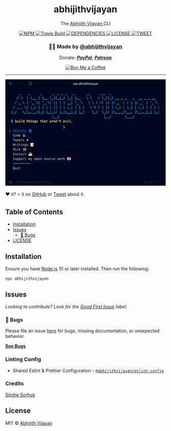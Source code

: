 <h1 align="center">abhijithvijayan</h1>
<p align="center">The <a href="https://abhijithvijayan.in">
    Abhijith Vijayan
  </a> CLI</p>
<div align="center">
  <a href="https://www.npmjs.com/package/abhijithvijayan">
    <img src="https://img.shields.io/npm/v/abhijithvijayan" alt="NPM" />
  </a>
  <a href="https://travis-ci.com/abhijithvijayan/abhijithvijayan">
    <img src="https://travis-ci.com/abhijithvijayan/abhijithvijayan.svg?branch=main" alt="Travis Build" />
  </a>
  </a>
  <a href="https://david-dm.org/abhijithvijayan/abhijithvijayan">
    <img src="https://img.shields.io/david/abhijithvijayan/abhijithvijayan.svg?colorB=orange" alt="DEPENDENCIES" />
  </a>
  <a href="https://github.com/abhijithvijayan/abhijithvijayan/blob/main/license">
    <img src="https://img.shields.io/github/license/abhijithvijayan/abhijithvijayan.svg" alt="LICENSE" />
  </a>
  <a href="https://twitter.com/intent/tweet?text=Check%20out%20CLI%20of%20%40_abhijithv%0A%0Ahttps%3A%2F%2Fgithub.com%2Fabhijithvijayan%2Fabhijithvijayan%0A%0A%23npm%20%23cli%20%23javascript%20%23opensource">
     <img src="https://img.shields.io/twitter/url/http/shields.io.svg?style=social" alt="TWEET" />
  </a>
</div>
<h3 align="center">🙋‍♂️ Made by <a href="https://twitter.com/_abhijithv">@abhijithvijayan</a></h3>
<p align="center">
  Donate:
  <a href="https://www.paypal.me/iamabhijithvijayan" target='_blank'><i><b>PayPal</b></i></a>,
  <a href="https://www.patreon.com/abhijithvijayan" target='_blank'><i><b>Patreon</b></i></a>
</p>
<p align="center">
  <a href='https://www.buymeacoffee.com/abhijithvijayan' target='_blank'>
    <img height='36' style='border:0px;height:36px;' src='https://bmc-cdn.nyc3.digitaloceanspaces.com/BMC-button-images/custom_images/orange_img.png' border='0' alt='Buy Me a Coffee' />
  </a>
</p>
<hr />

<img src="screenshot-v121.png" width="752">

❤️ it? ⭐️ it on [GitHub](https://github.com/abhijithvijayan/abhijithvijayan/stargazers) or [Tweet](https://twitter.com/intent/tweet?text=Check%20out%20CLI%20of%20%40_abhijithv%0A%0Ahttps%3A%2F%2Fgithub.com%2Fabhijithvijayan%2Fabhijithvijayan%0A%0A%23npm%20%23cli%20%23javascript%20%23opensource) about it.

## Table of Contents

- [Installation](#installation)
- [Issues](#issues)
  - [🐛 Bugs](#-bugs)
- [LICENSE](#license)

## Installation

Ensure you have [Node.js](https://nodejs.org) 10 or later installed. Then run the following:

```
npx abhijithvijayan
```

## Issues

_Looking to contribute? Look for the [Good First Issue](https://github.com/abhijithvijayan/abhijithvijayan/issues?q=is%3Aissue+is%3Aopen+sort%3Aupdated-desc+label%3A%22good+first+issue%22)
label._

### 🐛 Bugs

Please file an issue [here](https://github.com/abhijithvijayan/abhijithvijayan/issues/new) for bugs, missing documentation, or unexpected behavior.

[**See Bugs**](https://github.com/abhijithvijayan/abhijithvijayan/issues?q=is%3Aissue+is%3Aopen+sort%3Aupdated-desc+label%3A%22type%3A+bug%22)

### Linting Config

- Shared Eslint & Prettier Configuration - [`@abhijithvijayan/eslint-config`](https://www.npmjs.com/package/@abhijithvijayan/eslint-config)

### Credits

[Sindre Sorhus](https://github.com/sindresorhus)

## License

MIT © [Abhijith Vijayan](https://abhijithvijayan.in)

